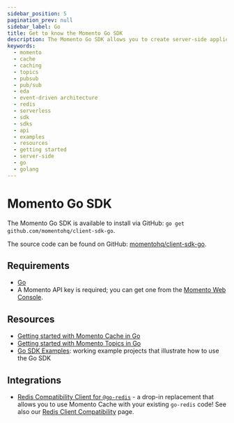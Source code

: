 ```yaml
---
sidebar_position: 5
pagination_prev: null
sidebar_label: Go
title: Get to know the Momento Go SDK
description: The Momento Go SDK allows you to create server-side applications, and take advantage of Momento's caching and pub-sub features. Find resources and examples here!
keywords:
  - momento
  - cache
  - caching
  - topics
  - pubsub
  - pub/sub
  - eda
  - event-driven architecture
  - redis
  - serverless
  - sdk
  - sdks
  - api
  - examples
  - resources
  - getting started
  - server-side
  - go
  - golang
---
```


# Momento Go SDK

The Momento Go SDK is available to install via GitHub: `go get github.com/momentohq/client-sdk-go`.

The source code can be found on GitHub: [momentohq/client-sdk-go](https://github.com/momentohq/client-sdk-go).

## Requirements

- [Go](https://go.dev/dl/)
- A Momento API key is required; you can get one from the [Momento Web Console](https://console.gomomento.com/).

## Resources

- [Getting started with Momento Cache in Go](./cache.mdx)
- [Getting started with Momento Topics in Go](./topics.mdx)
- [Go SDK Examples](https://github.com/momentohq/client-sdk-go/blob/main/examples/README.md): working example projects that illustrate how to use the Go SDK

## Integrations

- [Redis Compatibility Client for `@go-redis`](https://github.com/momentohq/momento-go-redis-client) - a drop-in replacement that allows you to use Momento Cache with your existing `go-redis` code! See also our [Redis Client Compatibility](/cache/integrations/redis-client-compatibility.md) page.
